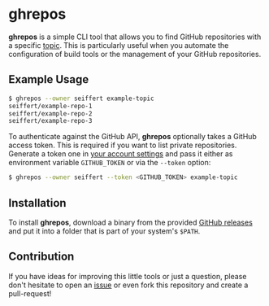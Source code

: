 # ghrepos

**ghrepos** is a simple CLI tool that allows you to find GitHub repositories with a specific
[topic](https://help.github.com/articles/about-topics/). This is particularly useful when you automate the 
configuration of build tools or the management of your GitHub repositories.

## Example Usage

```bash
$ ghrepos --owner seiffert example-topic
seiffert/example-repo-1
seiffert/example-repo-2
seiffert/example-repo-3
```

To authenticate against the GitHub API, **ghrepos** optionally takes a GitHub access token. This is required if you want
to list private repositories.
Generate a token one in [your account settings](https://github.com/settings/tokens) and pass it either as environment 
variable `GITHUB_TOKEN` or via the `--token` option:

```bash
$ ghrepos --owner seiffert --token <GITHUB_TOKEN> example-topic
```

## Installation

To install **ghrepos**, download a binary from the provided
[GitHub releases](https://github.com/seiffert/ghrepos/releases) and put it into a folder that is part of your 
system's `$PATH`.

## Contribution

If you have ideas for improving this little tools or just a question, please don't hesitate to open an
[issue](https://github.com/seiffert/ghrepos/issues/new) or even fork this repository and create a pull-request!
